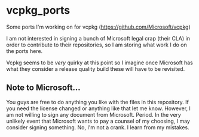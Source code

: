 # vcpkg_ports

Some ports I'm working on for vcpkg (https://github.com/Microsoft/vcpkg)

I am not interested in signing a bunch of Microsoft legal crap (their CLA) in order to contribute to their repositories, so I am storing what work I do on the ports here.

Vcpkg seems to be *very* quirky at this point so I imagine once Microsoft has what they consider a release quality build these will have to be revisited.

## Note to Microsoft...
You guys are free to do anything you like with the files in this repository.  If you need the license changed or anything like that let me know.  However, I am not willing to sign any document from Microsoft.  Period.  In the very unlikely event that Microsoft wants to pay a counsel of my choosing, I may consider signing something.  No, I'm not a crank.  I learn from my mistakes.
